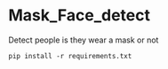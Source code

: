 # Mask_Face_detect
Detect people is they wear a mask or not 

```
pip install -r requirements.txt
```

